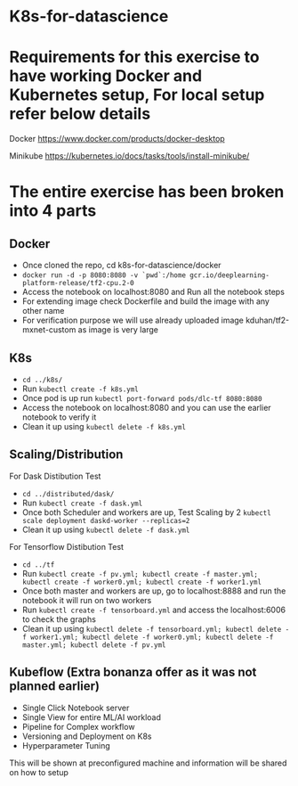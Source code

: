 # K8s-for-datascience

# Requirements for this exercise to have working Docker and Kubernetes setup, For local setup refer below details

Docker https://www.docker.com/products/docker-desktop 

Minikube https://kubernetes.io/docs/tasks/tools/install-minikube/

# The entire exercise has been broken into 4 parts
## Docker
 - Once cloned the repo, cd k8s-for-datascience/docker
 - ``docker run -d -p 8080:8080 -v `pwd`:/home gcr.io/deeplearning-platform-release/tf2-cpu.2-0``
 - Access the notebook on localhost:8080 and Run all the notebook steps
 - For extending image check Dockerfile and build the image with any other name
 - For verification purpose we will use already uploaded image kduhan/tf2-mxnet-custom as image is very large
## K8s
  - `cd ../k8s/`
  - Run `kubectl create -f k8s.yml`
  - Once pod is up run `kubectl port-forward pods/dlc-tf 8080:8080`
  - Access the notebook on localhost:8080 and you can use the earlier notebook to verify it
  - Clean it up using `kubectl delete -f k8s.yml`
  
## Scaling/Distribution
For Dask Distibution Test
  - `cd ../distributed/dask/`
  - Run `kubectl create -f dask.yml`
  - Once both Scheduler and workers are up, Test Scaling by 2 `kubectl scale deployment daskd-worker --replicas=2`
  - Clean it up using `kubectl delete -f dask.yml`
  
For Tensorflow Distibution Test
  - `cd ../tf`
  - Run `kubectl create -f pv.yml; kubectl create -f master.yml; kubectl create -f worker0.yml; kubectl create -f worker1.yml`
  - Once both master and workers are up, go to localhost:8888 and run the notebook it will run on two workers
  - Run `kubectl create -f tensorboard.yml` and access the localhost:6006 to check the graphs
  - Clean it up using `kubectl delete -f tensorboard.yml; kubectl delete -f worker1.yml; kubectl delete -f worker0.yml; kubectl delete -f master.yml; kubectl delete -f pv.yml`

## Kubeflow (Extra bonanza offer as it was not planned earlier)
  - Single Click Notebook server
  - Single View for entire ML/AI workload
  - Pipeline for Complex workflow
  - Versioning and Deployment on K8s
  - Hyperparameter Tuning
  
 This will be shown at preconfigured machine and information will be shared on how to setup
  

